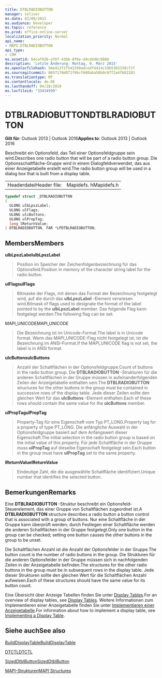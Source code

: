 ```yaml
---
title: DTBLRADIOBUTTON
manager: soliver
ms.date: 03/09/2015
ms.audience: Developer
ms.topic: reference
ms.prod: office-online-server
localization_priority: Normal
api_name:
- MAPI.DTBLRADIOBUTTON
api_type:
- COM
ms.assetid: 64cef938-ef6f-43bb-8f6e-d4cd4d6c9888
description: 'Letzte Änderung: Montag, 9. März 2015'
ms.openlocfilehash: 94e412f2f542298adcedf4414c19b5303330cf2f
ms.sourcegitcommit: 8657170d071f9bcf680aba50b9c07f2a4fb82283
ms.translationtype: MT
ms.contentlocale: de-DE
ms.lasthandoff: 04/28/2019
ms.locfileid: "33434599"
---
```

# <a name="dtblradiobutton"></a><span data-ttu-id="6f4c8-103">DTBLRADIOBUTTON</span><span class="sxs-lookup"><span data-stu-id="6f4c8-103">DTBLRADIOBUTTON</span></span>

  
  
<span data-ttu-id="6f4c8-104">**Gilt für**: Outlook 2013 | Outlook 2016</span><span class="sxs-lookup"><span data-stu-id="6f4c8-104">**Applies to**: Outlook 2013 | Outlook 2016</span></span> 
  
<span data-ttu-id="6f4c8-105">Beschreibt ein Optionsfeld, das Teil einer Optionsfeldgruppe sein wird.</span><span class="sxs-lookup"><span data-stu-id="6f4c8-105">Describes one radio button that will be part of a radio button group.</span></span> <span data-ttu-id="6f4c8-106">Die Optionsschaltfläche-Gruppe wird in einem Dialogfeldverwendet, das aus einer Anzeigetabelle erstellt wird.</span><span class="sxs-lookup"><span data-stu-id="6f4c8-106">The radio button group will be used in a dialog box that is built from a display table.</span></span>
  
|||
|:-----|:-----|
|<span data-ttu-id="6f4c8-107">Headerdatei</span><span class="sxs-lookup"><span data-stu-id="6f4c8-107">Header file:</span></span>  <br/> |<span data-ttu-id="6f4c8-108">Mapidefs. h</span><span class="sxs-lookup"><span data-stu-id="6f4c8-108">Mapidefs.h</span></span>  <br/> |
   
```cpp
typedef struct _DTBLRADIOBUTTON
{
  ULONG ulbLpszLabel;
  ULONG ulFlags;
  ULONG ulcButtons;
  ULONG ulPropTag;
  long lReturnValue;
} DTBLRADIOBUTTON, FAR *LPDTBLRADIOBUTTON;

```

## <a name="members"></a><span data-ttu-id="6f4c8-109">Members</span><span class="sxs-lookup"><span data-stu-id="6f4c8-109">Members</span></span>

 <span data-ttu-id="6f4c8-110">**ulbLpszLabel**</span><span class="sxs-lookup"><span data-stu-id="6f4c8-110">**ulbLpszLabel**</span></span>
  
> <span data-ttu-id="6f4c8-111">Position im Speicher der Zeichenfolgenbezeichnung für das Optionsfeld.</span><span class="sxs-lookup"><span data-stu-id="6f4c8-111">Position in memory of the character string label for the radio button.</span></span>
    
 <span data-ttu-id="6f4c8-112">**ulFlags**</span><span class="sxs-lookup"><span data-stu-id="6f4c8-112">**ulFlags**</span></span>
  
> <span data-ttu-id="6f4c8-113">Bitmaske der Flags, mit denen das Format der Bezeichnung festgelegt wird, auf die durch das **ulbLpszLabel** -Element verwiesen wird.</span><span class="sxs-lookup"><span data-stu-id="6f4c8-113">Bitmask of flags used to designate the format of the label pointed to by the **ulbLpszLabel** member.</span></span> <span data-ttu-id="6f4c8-114">Das folgende Flag kann festgelegt werden:</span><span class="sxs-lookup"><span data-stu-id="6f4c8-114">The following flag can be set:</span></span> 
    
<span data-ttu-id="6f4c8-115">MAPI_UNICODE</span><span class="sxs-lookup"><span data-stu-id="6f4c8-115">MAPI_UNICODE</span></span> 
  
> <span data-ttu-id="6f4c8-116">Die Bezeichnung ist im Unicode-Format.</span><span class="sxs-lookup"><span data-stu-id="6f4c8-116">The label is in Unicode format.</span></span> <span data-ttu-id="6f4c8-117">Wenn das MAPI_UNICODE-Flag nicht festgelegt ist, ist die Bezeichnung im ANSI-Format.</span><span class="sxs-lookup"><span data-stu-id="6f4c8-117">If the MAPI_UNICODE flag is not set, the label is in ANSI format.</span></span>
    
 <span data-ttu-id="6f4c8-118">**ulcButtons**</span><span class="sxs-lookup"><span data-stu-id="6f4c8-118">**ulcButtons**</span></span>
  
> <span data-ttu-id="6f4c8-119">Anzahl der Schaltflächen in der Optionsfeldgruppe.</span><span class="sxs-lookup"><span data-stu-id="6f4c8-119">Count of buttons in the radio button group.</span></span> <span data-ttu-id="6f4c8-120">Die **DTBLRADIOBUTTON** -Strukturen für die anderen Schaltflächen in der Gruppe müssen in aufeinanderfolgenden Zeilen der Anzeigetabelle enthalten sein.</span><span class="sxs-lookup"><span data-stu-id="6f4c8-120">The **DTBLRADIOBUTTON** structures for the other buttons in the group must be contained in successive rows of the display table.</span></span> <span data-ttu-id="6f4c8-121">Jede dieser Zeilen sollte den gleichen Wert für das **ulcButtons** -Element enthalten.</span><span class="sxs-lookup"><span data-stu-id="6f4c8-121">Each of these rows should contain the same value for the **ulcButtons** member.</span></span> 
    
 <span data-ttu-id="6f4c8-122">**ulPropTag**</span><span class="sxs-lookup"><span data-stu-id="6f4c8-122">**ulPropTag**</span></span>
  
> <span data-ttu-id="6f4c8-123">Property-Tag für eine Eigenschaft vom Typ PT_LONG.</span><span class="sxs-lookup"><span data-stu-id="6f4c8-123">Property tag for a property of type PT_LONG.</span></span> <span data-ttu-id="6f4c8-124">Die anfängliche Auswahl in der Optionsfeldgruppe basiert auf dem Anfangswert dieser Eigenschaft.</span><span class="sxs-lookup"><span data-stu-id="6f4c8-124">The initial selection in the radio button group is based on the initial value of this property.</span></span> <span data-ttu-id="6f4c8-125">Für jede Schaltfläche in der Gruppe muss **ulPropTag** auf dieselbe Eigenschaft festgelegt sein.</span><span class="sxs-lookup"><span data-stu-id="6f4c8-125">Each button in the group must have **ulPropTag** set to the same property.</span></span> 
    
 <span data-ttu-id="6f4c8-126">**lReturnValue**</span><span class="sxs-lookup"><span data-stu-id="6f4c8-126">**lReturnValue**</span></span>
  
> <span data-ttu-id="6f4c8-127">Eindeutige Zahl, die die ausgewählte Schaltfläche identifiziert.</span><span class="sxs-lookup"><span data-stu-id="6f4c8-127">Unique number that identifies the selected button.</span></span>
    
## <a name="remarks"></a><span data-ttu-id="6f4c8-128">Bemerkungen</span><span class="sxs-lookup"><span data-stu-id="6f4c8-128">Remarks</span></span>

<span data-ttu-id="6f4c8-129">Eine **DTBLRADIOBUTTON** -Struktur beschreibt ein Optionsfeld-Steuerelement, das einer Gruppe von Schaltflächen zugeordnet ist.</span><span class="sxs-lookup"><span data-stu-id="6f4c8-129">A **DTBLRADIOBUTTON** structure describes a radio button a button control that is associated with a group of buttons.</span></span> <span data-ttu-id="6f4c8-130">Nur eine Schaltfläche in der Gruppe kann überprüft werden; durch Festlegen einer Schaltfläche werden die anderen Schaltflächen in der Gruppe festgelegt.</span><span class="sxs-lookup"><span data-stu-id="6f4c8-130">Only one button in the group can be checked; setting one button causes the other buttons in the group to be unset.</span></span> 
  
<span data-ttu-id="6f4c8-131">Die Schaltflächen Anzahl ist die Anzahl der Optionsfelder in der Gruppe.</span><span class="sxs-lookup"><span data-stu-id="6f4c8-131">The button count is the number of radio buttons in the group.</span></span> <span data-ttu-id="6f4c8-132">Die Strukturen für die anderen Optionsfelder in der Gruppe müssen sich in nachfolgenden Zeilen in der Anzeigetabelle befinden.</span><span class="sxs-lookup"><span data-stu-id="6f4c8-132">The structures for the other radio buttons in the group must be in subsequent rows in the display table.</span></span> <span data-ttu-id="6f4c8-133">Jede dieser Strukturen sollte den gleichen Wert für die Schaltflächen Anzahl aufweisen.</span><span class="sxs-lookup"><span data-stu-id="6f4c8-133">Each of these structures should have the same value for its button count.</span></span>
  
<span data-ttu-id="6f4c8-134">Eine Übersicht über Anzeige Tabellen finden Sie unter [Display Tables](display-tables.md).</span><span class="sxs-lookup"><span data-stu-id="6f4c8-134">For an overview of display tables, see [Display Tables](display-tables.md).</span></span> <span data-ttu-id="6f4c8-135">Weitere Informationen zum Implementieren einer Anzeigetabelle finden Sie unter [Implementieren einer Anzeigetabelle](display-table-implementation.md).</span><span class="sxs-lookup"><span data-stu-id="6f4c8-135">For information about how to implement a display table, see [Implementing a Display Table](display-table-implementation.md).</span></span>
  
## <a name="see-also"></a><span data-ttu-id="6f4c8-136">Siehe auch</span><span class="sxs-lookup"><span data-stu-id="6f4c8-136">See also</span></span>



[<span data-ttu-id="6f4c8-137">BuildDisplayTable</span><span class="sxs-lookup"><span data-stu-id="6f4c8-137">BuildDisplayTable</span></span>](builddisplaytable.md)
  
[<span data-ttu-id="6f4c8-138">DTCTL</span><span class="sxs-lookup"><span data-stu-id="6f4c8-138">DTCTL</span></span>](dtctl.md)
  
[<span data-ttu-id="6f4c8-139">SizedDtblButton</span><span class="sxs-lookup"><span data-stu-id="6f4c8-139">SizedDtblButton</span></span>](sizeddtblbutton.md)


[<span data-ttu-id="6f4c8-140">MAPI-Strukturen</span><span class="sxs-lookup"><span data-stu-id="6f4c8-140">MAPI Structures</span></span>](mapi-structures.md)

